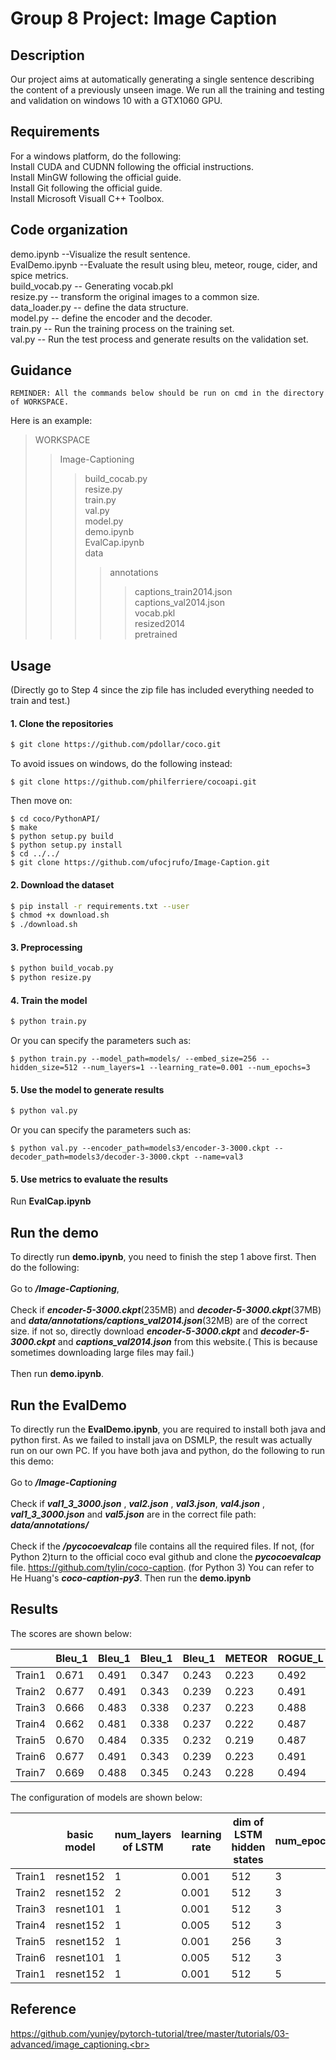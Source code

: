 # Group 8 Project: Image Caption

## Description
Our project aims at automatically generating a single sentence describing the content of
a previously unseen image. We run all the training and testing and validation on windows 10 with a GTX1060 GPU. 

## Requirements
For a windows platform, do the following:<br>
Install CUDA and CUDNN following the official instructions.<br>
Install MinGW following the official guide.<br>
Install Git following the official guide.<br>
Install Microsoft Visuall C++ Toolbox.<br>

## Code organization
demo.ipynb --Visualize the result sentence.<br>
EvalDemo.ipynb --Evaluate the result using bleu, meteor, rouge, cider, and spice metrics.<br>
build_vocab.py -- Generating vocab.pkl<br>
resize.py -- transform the original images to a common size.<br>
data_loader.py -- define the data structure.<br>
model.py -- define the encoder and the decoder.<br>
train.py -- Run the training process on the training set.<br>
val.py -- Run the test process and generate results on the validation set.<br>

## Guidance
    REMINDER: All the commands below should be run on cmd in the directory of WORKSPACE.

Here is an example:
>WORKSPACE
>>Image-Captioning
>>>build_cocab.py<br>
>>>resize.py<br>
>>>train.py<br>
>>>val.py<br>
>>>model.py<br>
>>>demo.ipynb<br>
>>>EvalCap.ipynb<br>
>>>data<br>
>>>>annotations<br>
>>>>>captions_train2014.json<br>
>>>>>captions_val2014.json<br>
>>>>vocab.pkl<br>
>>>>resized2014<br>
>>>>pretrained<br>

## Usage 
(Directly go to  Step 4 since the zip file has included everything needed to train and test.)

#### 1. Clone the repositories
```bash
$ git clone https://github.com/pdollar/coco.git
```

To avoid issues on windows, do the following instead:
```
$ git clone https://github.com/philferriere/cocoapi.git
```
Then move on:
```
$ cd coco/PythonAPI/
$ make
$ python setup.py build
$ python setup.py install
$ cd ../../
$ git clone https://github.com/ufocjrufo/Image-Caption.git
```

#### 2. Download the dataset

```bash
$ pip install -r requirements.txt --user
$ chmod +x download.sh
$ ./download.sh
```

#### 3. Preprocessing

```bash
$ python build_vocab.py   
$ python resize.py
```

#### 4. Train the model

```bash
$ python train.py
```
Or you can specify the parameters such as:
```
$ python train.py --model_path=models/ --embed_size=256 --hidden_size=512 --num_layers=1 --learning_rate=0.001 --num_epochs=3   
```

#### 5. Use the model to generate results

```bash
$ python val.py
```
Or you can specify the parameters such as:
```
$ python val.py --encoder_path=models3/encoder-3-3000.ckpt --decoder_path=models3/decoder-3-3000.ckpt --name=val3 
```

#### 5. Use metrics to evaluate the results

Run **EvalCap.ipynb**


## Run the demo
To directly run **demo.ipynb**, you need to finish the step 1 above first. Then do the following:<br><br>
Go to ***/Image-Captioning***,<br><br>
Check if ***encoder-5-3000.ckpt***(235MB) and ***decoder-5-3000.ckpt***(37MB) and ***data/annotations/captions_val2014.json***(32MB) are of the correct size. if not so, directly download ***encoder-5-3000.ckpt*** and ***decoder-5-3000.ckpt*** and ***captions_val2014.json*** from this website.( This is because sometimes downloading large files may fail.)<br><br>
Then run **demo.ipynb**.

## Run the EvalDemo
To directly run the **EvalDemo.ipynb**, you are required to install both java and python first. As we failed to install java on DSMLP, the result was actually run on our own PC. If you have both java and python, do the following to run this demo:<br><br> 
Go to ***/Image-Captioning***<br><br>
Check if ***val1_3_3000.json*** , ***val2.json*** , ***val3.json***, ***val4.json*** , ***val1_3_3000.json***  and ***val5.json*** are in the correct file path:  ***data/annotations/***<br><br>
Check if the ***/pycocoevalcap*** file contains all the required files. If not, (for Python 2)turn to the official coco eval github and clone the ***pycocoevalcap*** file. https://github.com/tylin/coco-caption. (for Python 3) You can refer to He Huang's ***coco-caption-py3***.
Then run the **demo.ipynb**


## Results

The scores are shown below:

| | Bleu_1 | Bleu_1  | Bleu_1 | Bleu_1  | METEOR | ROGUE_L | CIDEr | SPICE |
| ------------- | ------------- | ------------- | ------------- | ------------- | ------------- | ------------- | ------------- | ------------- |
| Train1 | 0.671 | 0.491 | 0.347 | 0.243 | 0.223 | 0.492 | 0.763 | 0.154 |
| Train2 | 0.677 | 0.491 | 0.343 | 0.239 | 0.223 | 0.491 | 0.765 | 0.152 |
| Train3 | 0.666 | 0.483 | 0.338 | 0.237 | 0.223 | 0.488 | 0.743 | 0.151 |
| Train4 | 0.662 | 0.481 | 0.338 | 0.237 | 0.222 | 0.487 | 0.736 | 0.149 |
| Train5 | 0.670 | 0.484 | 0.335 | 0.232 | 0.219 | 0.487 | 0.727 | 0.147 |
| Train6 | 0.677 | 0.491 | 0.343 | 0.239 | 0.223 | 0.491 | 0.765 | 0.152 |
| Train7 | 0.669 | 0.488 | 0.345 | 0.243 | 0.228 | 0.494 | 0.776 | 0.154 |



The configuration of models are shown below:

| | basic model | num_layers of LSTM | learning rate | dim of LSTM hidden states | num_epochs |
| - | - | - | - | - | - |
| Train1 | resnet152 | 1 | 0.001 | 512 | 3 |
| Train2 | resnet152 | 2 | 0.001 | 512 | 3 |
| Train3 | resnet101 | 1 | 0.001 | 512 | 3 |
| Train4 | resnet152 | 1 | 0.005 | 512 | 3 |
| Train5 | resnet152 | 1 | 0.001 | 256 | 3 |
| Train6 | resnet101 | 1 | 0.005 | 512 | 3 |
| Train1 | resnet152 | 1 | 0.001 | 512 | 5 |

## Reference
https://github.com/yunjey/pytorch-tutorial/tree/master/tutorials/03-advanced/image_captioning.<br>
